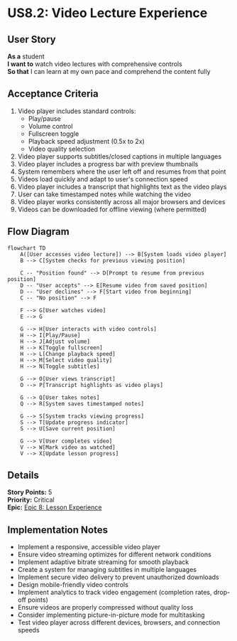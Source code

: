 # US8.2: Video Lecture Experience

## User Story

**As a** student  
**I want to** watch video lectures with comprehensive controls  
**So that** I can learn at my own pace and comprehend the content fully

## Acceptance Criteria

1. Video player includes standard controls:
   - Play/pause
   - Volume control
   - Fullscreen toggle
   - Playback speed adjustment (0.5x to 2x)
   - Video quality selection
2. Video player supports subtitles/closed captions in multiple languages
3. Video player includes a progress bar with preview thumbnails
4. System remembers where the user left off and resumes from that point
5. Videos load quickly and adapt to user's connection speed
6. Video player includes a transcript that highlights text as the video plays
7. User can take timestamped notes while watching the video
8. Video player works consistently across all major browsers and devices
9. Videos can be downloaded for offline viewing (where permitted)

## Flow Diagram

```mermaid
flowchart TD
    A([User accesses video lecture]) --> B[System loads video player]
    B --> C[System checks for previous viewing position]

    C -- "Position found" --> D[Prompt to resume from previous position]
    D -- "User accepts" --> E[Resume video from saved position]
    D -- "User declines" --> F[Start video from beginning]
    C -- "No position" --> F

    F --> G[User watches video]
    E --> G

    G --> H[User interacts with video controls]
    H --> I[Play/Pause]
    H --> J[Adjust volume]
    H --> K[Toggle fullscreen]
    H --> L[Change playback speed]
    H --> M[Select video quality]
    H --> N[Toggle subtitles]

    G --> O[User views transcript]
    O --> P[Transcript highlights as video plays]

    G --> Q[User takes notes]
    Q --> R[System saves timestamped notes]

    G --> S[System tracks viewing progress]
    S --> T[Update progress indicator]
    S --> U[Save current position]

    G --> V[User completes video]
    V --> W[Mark video as watched]
    V --> X[Update lesson progress]
```

## Details

**Story Points:** 5  
**Priority:** Critical  
**Epic:** [Epic 8: Lesson Experience](./README.md)

## Implementation Notes

- Implement a responsive, accessible video player
- Ensure video streaming optimizes for different network conditions
- Implement adaptive bitrate streaming for smooth playback
- Create a system for managing subtitles in multiple languages
- Implement secure video delivery to prevent unauthorized downloads
- Design mobile-friendly video controls
- Implement analytics to track video engagement (completion rates, drop-off points)
- Ensure videos are properly compressed without quality loss
- Consider implementing picture-in-picture mode for multitasking
- Test video player across different devices, browsers, and connection speeds
